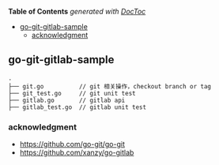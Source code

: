 <!-- START doctoc generated TOC please keep comment here to allow auto update -->
<!-- DON'T EDIT THIS SECTION, INSTEAD RE-RUN doctoc TO UPDATE -->
**Table of Contents**  *generated with [DocToc](https://github.com/thlorenz/doctoc)*

- [go-git-gitlab-sample](#go-git-gitlab-sample)
  - [acknowledgment](#acknowledgment)

<!-- END doctoc generated TOC please keep comment here to allow auto update -->

## go-git-gitlab-sample

```tree
.
├── git.go          // git 相关操作，checkout branch or tag
├── git_test.go     // git unit test
├── gitlab.go       // gitlab api
├── gitlab_test.go  // gitlab unit test
```

### acknowledgment

- https://github.com/go-git/go-git
- https://github.com/xanzy/go-gitlab